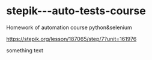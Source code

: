 # stepik---auto-tests-course
Homework of automation course python&amp;selenium

https://stepik.org/lesson/187065/step/7?unit=161976

something text 